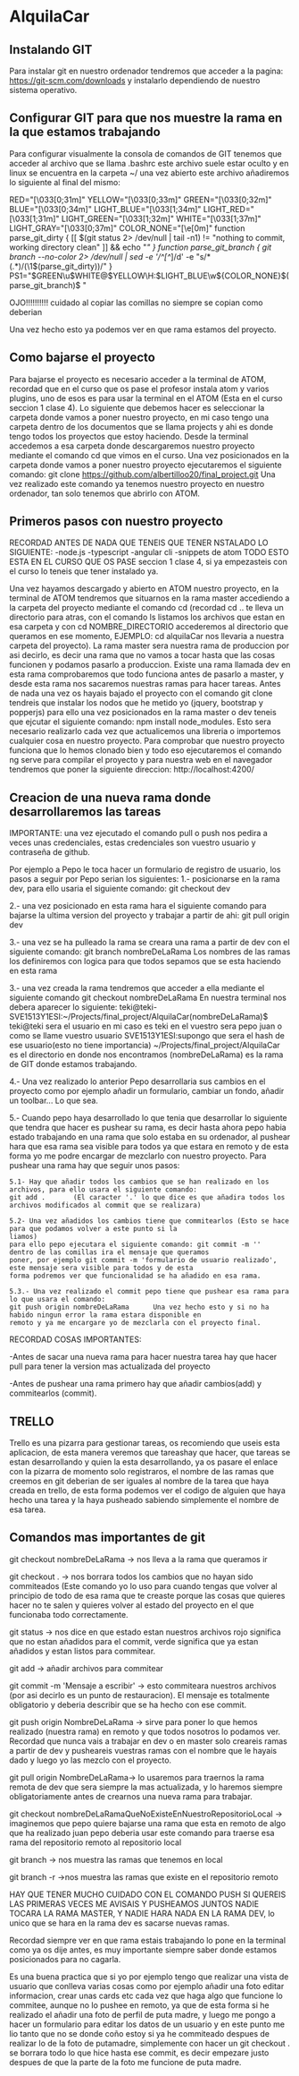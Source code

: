 # AlquilaCar

## Instalando GIT
Para instalar git en nuestro ordenador tendremos que acceder a la pagina: https://git-scm.com/downloads y instalarlo dependiendo de nuestro sistema operativo.

## Configurar GIT para que nos muestre la rama en la que estamos trabajando
Para configurar visualmente la consola de comandos de GIT tenemos que acceder al archivo que se llama .bashrc este archivo suele estar oculto y en linux se encuentra en la carpeta ~/ una vez abierto este archivo añadiremos lo siguiente al final del mismo:


RED="\[\033[0;31m\]"
YELLOW="\[\033[0;33m\]"
GREEN="\[\033[0;32m\]"
BLUE="\[\033[0;34m\]"
LIGHT_BLUE="\[\033[1;34m\]"
LIGHT_RED="\[\033[1;31m\]"
LIGHT_GREEN="\[\033[1;32m\]"
WHITE="\[\033[1;37m\]"
LIGHT_GRAY="\[\033[0;37m\]"
COLOR_NONE="\[\e[0m\]"
function parse_git_dirty {
[[ $(git status 2> /dev/null | tail -n1) != "nothing to commit, working directory clean" ]] &&
   echo "*"
}
function parse_git_branch {
  git branch --no-color 2> /dev/null | sed -e '/^[^*]/d' -e "s/* \(.*\)/(\1$(parse_git_dirty))/"
}
PS1="$GREEN\u$WHITE@$YELLOW\H:$LIGHT_BLUE\w${COLOR_NONE}\$(parse_git_branch)\$ "

OJO!!!!!!!!!! cuidado al copiar las comillas no siempre se copian como deberian

Una vez hecho esto ya podemos ver en que rama estamos del proyecto.

## Como bajarse el proyecto
Para bajarse el proyecto es necesario acceder a la terminal de ATOM, recordad que en el curso que os pase el profesor instala atom y varios plugins, uno de esos es para usar la terminal en el ATOM (Esta en el curso seccion 1 clase 4).
Lo siguiente que debemos hacer es seleccionar la carpeta donde vamos a poner nuestro proyecto, en mi caso tengo una carpeta dentro de los documentos que se llama projects y ahi es donde tengo todos los proyectos que estoy haciendo.
Desde la terminal accedemos a esa carpeta donde descargaremos nuestro proyecto mediante el comando cd que vimos en el curso.
Una vez posicionados en la carpeta donde vamos a poner nuestro proyecto ejecutaremos el siguiente comando:
  git clone https://github.com/albertilloo20/final_project.git
Una vez realizado este comando ya tenemos nuestro proyecto en nuestro ordenador, tan solo tenemos que abrirlo con ATOM.

## Primeros pasos con nuestro proyecto
RECORDAD ANTES DE NADA QUE TENEIS QUE TENER NSTALADO LO SIGUIENTE:
-node.js
-typescript
-angular cli
-snippets de atom
TODO ESTO ESTA EN EL CURSO QUE OS PASE seccion 1 clase 4, si ya empezasteis con el curso lo teneis que tener instalado ya.

Una vez hayamos descargado y abierto en ATOM nuestro proyecto, en la terminal de ATOM tendremos que situarnos en la rama master accediendo a la carpeta del proyecto mediante el comando cd (recordad cd .. te lleva un directorio para atras, con el comando ls listamos los archivos que estan en esa carpeta y con cd NOMBRE_DIRECTORIO accederemos al directorio que queramos en ese momento, EJEMPLO: cd alquilaCar nos llevaria a nuestra carpeta del proyecto).
La rama master sera nuestra rama de produccion por asi decirlo, es decir una rama que no vamos a tocar hasta que las cosas funcionen y podamos pasarlo a produccion. 
Existe una rama llamada dev en esta rama comprobaremos que todo funciona antes de pasarlo a master, y desde esta rama nos sacaremos nuestras ramas para hacer tareas. 
Antes de nada una vez os hayais bajado el proyecto con el comando git clone tendreis que instalar los nodos que he metido yo (jquery, bootstrap y popperjs) para ello una vez posicionados en la rama master o dev teneis que ejcutar el siguiente comando: npm install node_modules. Esto sera necesario realizarlo cada vez que actualicemos una libreria o importemos cualquier cosa en nuestro proyecto.
Para comprobar que nuestro proyecto funciona que lo hemos clonado bien y todo eso ejecutaremos el comando ng serve para compilar el proyecto y para nuestra web en el navegador tendremos que poner la siguiente direccion: http://localhost:4200/

## Creacion de una nueva rama donde desarrollaremos las tareas
IMPORTANTE: una vez ejecutado el comando pull o push nos pedira a veces unas credenciales, estas credenciales son vuestro usuario y contraseña de github.

Por ejemplo a Pepo le toca hacer un formulario de registro de usuario, los pasos a seguir por Pepo serian los siguientes:
  1.- posicionarse en la rama dev, para ello usaria el siguiente comando: git checkout dev
  
  2.- una vez posicionado en esta rama hara el siguiente comando para bajarse la ultima version del proyecto y trabajar
  a partir de ahi: git pull origin dev
  
  3.- una vez se ha pulleado la rama se creara una rama a partir de dev con el siguiente comando: 
  git branch nombreDeLaRama 
  Los nombres de las ramas los definiremos con logica para que todos sepamos que se esta haciendo en esta rama
  
  3.- una vez creada la rama tendremos que acceder a ella mediante el siguiente comando git checkout nombreDeLaRama
  En nuestra terminal nos debera aparecer lo siguiente:
  teki@teki-SVE1513Y1ESI:~/Projects/final_project/AlquilaCar(nombreDeLaRama)$
  teki@teki sera el usuario en mi caso es teki en el vuestro sera pepo juan o como se llame vuestro usuario
  SVE1513Y1ESI:supongo que sera el hash de ese usuario(esto no tiene importancia)
  ~/Projects/final_project/AlquilaCar es el directorio en donde nos encontramos
  (nombreDeLaRama) es la rama de GIT donde estamos trabajando.
  
  4.- Una vez realizado lo anterior Pepo desarrollaria sus cambios en el proyecto como por ejemplo añadir un formulario,
  cambiar un fondo, añadir un toolbar... Lo que sea.
  
  5.- Cuando pepo haya desarrollado lo que tenia que desarrollar lo siguiente que tendra que hacer es pushear su rama, es
  decir hasta ahora pepo habia estado trabajando en una rama que solo estaba en su ordenador, al pushear hara que esa rama 
  sea visible para todos ya que estara en remoto y de esta forma yo me podre encargar de mezclarlo con nuestro proyecto.
  Para pushear una rama hay que seguir unos pasos:
  
    5.1- Hay que añadir todos los cambios que se han realizado en los archivos, para ello usara el siguiente comando:
    git add .       (El caracter '.' lo que dice es que añadira todos los archivos modificados al commit que se realizara)
    
    5.2- Una vez añadidos los cambios tiene que commitearlos (Esto se hace para que podamos volver a este punto si la 
    liamos)
    para ello pepo ejecutara el siguiente comando: git commit -m ''     dentro de las comillas ira el mensaje que queramos
    poner, por ejemplo git commit -m 'formulario de usuario realizado', este mensaje sera visible para todos y de esta
    forma podremos ver que funcionalidad se ha añadido en esa rama.
    
    5.3.- Una vez realizado el commit pepo tiene que pushear esa rama para lo que usara el comando: 
    git push origin nombreDeLaRama      Una vez hecho esto y si no ha habido ningun error la rama estara disponible en 
    remoto y ya me encargare yo de mezclarla con el proyecto final.
   
   RECORDAD COSAS IMPORTANTES:
   
   -Antes de sacar una nueva rama para hacer nuestra tarea hay que hacer pull para tener la version mas actualizada del
   proyecto
   
   -Antes de pushear una rama primero hay que añadir cambios(add) y commitearlos (commit).
  
## TRELLO
  Trello es una pizarra para gestionar tareas, os recomiendo que useis esta aplicacion, de esta manera veremos que tareashay
  que hacer, que tareas se estan desarrollando y quien la esta desarrollando, ya os pasare el enlace con la pizarra de
  momento solo registraros, el nombre de las ramas que creemos en git deberian de ser iguales al nombre de la tarea que haya
  creada en trello, de esta forma podemos ver el codigo de alguien que haya hecho una tarea y la haya pusheado sabiendo
  simplemente el nombre de esa tarea.
  
## Comandos mas importantes de git
  git checkout nombreDeLaRama -> nos lleva a la rama que queramos ir
  
  git checkout . -> nos borrara todos los cambios que no hayan sido commiteados (Este comando yo lo uso para cuando tengas 
  que volver al principio de todo de esa rama que te creaste porque las cosas que quieres hacer no te salen y quieres volver
  al estado del proyecto en el que funcionaba todo correctamente.
  
  git status -> nos dice en que estado estan nuestros archivos rojo significa que no estan añadidos para el commit, verde 
  significa que ya estan añadidos y estan listos para commitear.
  
  git add -> añadir archivos para commitear
  
  git commit -m 'Mensaje a escribir' -> esto commiteara nuestros archivos (por asi decirlo es un punto de restauracion). El
  mensaje es totalmente obligatorio y deberia describir que se ha hecho con ese commit.
  
  git push origin NombreDeLaRama -> sirve para poner lo que hemos realizado (nuestra rama) en remoto y que todos nosotros lo
  podamos ver. Recordad que nunca vais a trabajar en dev o en master solo creareis ramas a partir de dev y pusheareis 
  vuestras ramas con el nombre que le hayais dado y luego yo las mezclo con el proyecto.
  
  git pull origin NombreDeLaRama-> lo usaremos para traernos la rama remota de dev que sera siempre la mas actualizada, y lo
  haremos siempre obligatoriamente antes de crearnos una nueva rama para trabajar.
  
  git checkout nombreDeLaRamaQueNoExisteEnNuestroRepositorioLocal -> imaginemos que pepo quiere bajarse una rama que esta en
  remoto de algo que ha realizado juan pepo deberia usar este comando para traerse esa rama del repositorio remoto al 
  repositorio local
  
  git branch -> nos muestra las ramas que tenemos en local
  
  git branch -r ->nos muestra las ramas que existe en el repositorio remoto
  
  HAY QUE TENER MUCHO CUIDADO CON EL COMANDO PUSH SI QUEREIS LAS PRIMERAS VECES ME AVISAIS Y PUSHEAMOS JUNTOS
  NADIE TOCARA LA RAMA MASTER, Y NADIE HARA NADA EN LA RAMA DEV, lo unico que se hara en la rama dev es sacarse nuevas 
  ramas.
  
  Recordad siempre ver en que rama estais trabajando lo pone en la terminal como ya os dije antes, es muy importante siempre
  saber donde estamos posicionados para no cagarla.
  
  Es una buena practica que si yo por ejemplo tengo que realizar una vista de usuario que conlleva varias cosas como por
  ejemplo añadir una foto editar informacion, crear unas cards etc cada vez que haga algo que funcione lo commitee, aunque 
  no lo pushee en remoto, ya que de esta forma si he realizado el añadir una foto de perfil de puta madre, y luego me pongo 
  a hacer un formulario para editar los datos de un usuario y en este punto me lio tanto que no se donde coño estoy si ya he 
  commiteado despues de realizar lo de la foto de putamadre, simplemente con hacer un git checkout . se borrara todo lo que 
  hice hasta ese commit, es decir empezare justo despues de que la parte de la foto me funcione de puta madre.
